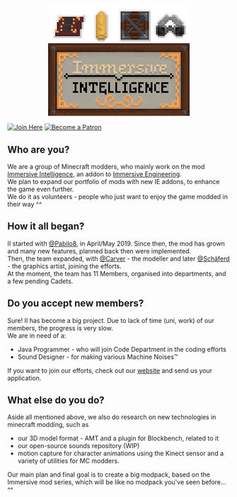 #
<p align="center"><img src="logofullhq.png" alt="II Logo"></p>   

[![Join Here](https://img.shields.io/discord/610912351142674434?color=%237289da&label=Discord)](https://discord.gg/teMfm3R)
[![Become a Patron](https://img.shields.io/badge/Become%20a%20Patron-Pabilo8-red?style=flat-square&logo=patreon)](https://www.patreon.com/bePatron?u=34304036)

## Who are you?  
We are a group of Minecraft modders, who mainly work on the mod [Immersive Intelligence](https://github.com/Team-Immersive-Intelligence/ImmersiveIntelligence), an addon to [Immersive Engineering](https://github.com/BluSunrize/ImmersiveEngineering).<br>
We plan to expand our portfolio of mods with new IE addons, to enhance the game even further.<br>
We do it as volunteers - people who just want to enjoy the game modded in their way ^^

## How it all began?
II started with [@Pabilo8](https://github.com/Pabilo8/), in April/May 2019. Since then, the mod has grown and many new features, planned back then were implemented. <br>
Then, the team expanded, with [@Carver](https://github.com/Carvercarver1) - the modeller and later [@Schäferd](https://github.com/Schaeferd-CZ) - the graphics artist, joining the efforts.<br>
At the moment, the team has 11 Members, organised into departments, and a few pending Cadets.

## Do you accept new members?
Sure! II has become a big project. Due to lack of time (uni, work) of our members, the progress is very slow.<br>
We are in need of a:
- Java Programmer - who will join Code Department    in the coding efforts
- Sound Designer - for making various Machine Noises™

If you want to join our efforts, check out our [website](https://www.iiteam.net/#new-members) and send us your application.

## What else do you do?
Aside all mentioned above, we also do research on new technologies in minecraft modding, such as 
- our 3D model format - AMT and a plugin for Blockbench, related to it
- our open-source sounds repository (WIP)
- motion capture for character animations using the Kinect sensor 
and a variety of utilities for MC modders.

Our main plan and final goal is to create a big modpack, based on the Immersive mod series, which will be like no modpack you've seen before... ^^
